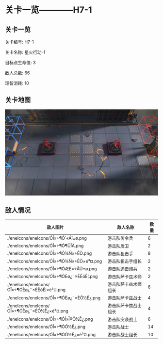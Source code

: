 # 关卡一览————H7-1


## 关卡一览

关卡编号: H7-1

关卡名称: 星火行动-1

目标点生命值: 3

敌人总数: 66

理智消耗: 10


## 关卡地图
![H7-1](./oprMap/H7-1.png)

## 敌人情况

| 敌人图片 | 敌人名称 | 数量  |
|---------|-----|-----|
| ./eneIcons/eneIcons/ÓÎ»÷¶Ó´«Áî±ø.png| 游击队传令兵  |   6  |
| ./eneIcons/eneIcons/ÓÎ»÷¶Ó¶ÜÎÀ.png| 游击队盾卫  |   2  |
| ./eneIcons/eneIcons/ÓÎ»÷¶Ó¾Ñ»÷ÊÖ.png| 游击队狙击手  |   8  |
| ./eneIcons/eneIcons/ÓÎ»÷¶Ó¾Ñ»÷ÊÖ×é³¤.png| 游击队狙击手组长  |   2  |
| ./eneIcons/eneIcons/ÓÎ»÷¶ÓÆÈ»÷ÅÚ±ø.png| 游击队迫击炮兵  |   2  |
| ./eneIcons/eneIcons/ÓÎ»÷¶ÓÈø¿¨×ÈÊõÊ¦.png| 游击队萨卡兹术师  |   2  |
| ./eneIcons/eneIcons/ÓÎ»÷¶ÓÈø¿¨×ÈÊõÊ¦×é³¤.png| 游击队萨卡兹术师组长  |   6  |
| ./eneIcons/eneIcons/ÓÎ»÷¶ÓÈø¿¨×ÈÕ½Ê¿.png| 游击队萨卡兹战士  |   4  |
| ./eneIcons/eneIcons/ÓÎ»÷¶ÓÈø¿¨×ÈÕ½Ê¿×é³¤.png| 游击队萨卡兹战士组长  |   4  |
| ./eneIcons/eneIcons/ÓÎ»÷¶ÓÍ»Ï®Õ½Ê¿.png| 游击队突袭战士  |   6  |
| ./eneIcons/eneIcons/ÓÎ»÷¶ÓÕ½Ê¿.png| 游击队战士  |   14  |
| ./eneIcons/eneIcons/ÓÎ»÷¶ÓÕ½Ê¿×é³¤.png| 游击队战士组长  |   10  |
